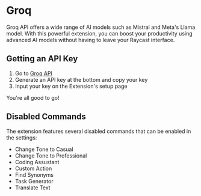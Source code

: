 # Groq

Groq API offers a wide range of AI models such as Mistral and Meta's Llama model.
With this powerful extension, you can boost your productivity using advanced AI models without having to leave your Raycast interface.

## Getting an API Key

1. Go to [Groq API](https://console.groq.com/keys)
2. Generate an API key at the bottom and copy your key
3. Input your key on the Extension's setup page

You're all good to go!

## Disabled Commands

The extension features several disabled commands that can be enabled in the settings:

- Change Tone to Casual
- Change Tone to Professional
- Coding Assustant
- Custom Action
- Find Synonyms
- Task Generator
- Translate Text